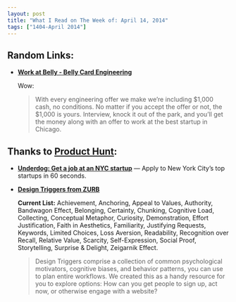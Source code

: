 ```yaml
---
layout: post
title: "What I Read on The Week of: April 14, 2014"
tags: ["1404-April 2014"]
---
```


## Random Links:

* **[Work at Belly - Belly Card Engineering](https://tech.bellycard.com/join/)**

    Wow:

    > With every engineering offer we make we’re including $1,000 cash, no conditions. No matter if you accept the offer or not, the $1,000 is yours. Interview, knock it out of the park, and you’ll get the money along with an offer to work at the best startup in Chicago.

## Thanks to [Product Hunt](http://producthunt.co/):

* **[Underdog: Get a job at an NYC startup](http://www.underdog.io/)** — Apply to New York City’s top startups in 60 seconds.

* **[Design Triggers from ZURB](http://zurb.com/triggers)**

    **Current List:** Achievement, Anchoring, Appeal to Values, Authority, Bandwagon Effect, Belonging, Certainty, Chunking, Cognitive Load, Collecting, Conceptual Metaphor, Curiosity, Demonstration, Effort Justification, Faith in Aesthetics, Familiarity, Justifying Requests, Keywords, Limited Choices, Loss Aversion, Readability, Recognition over Recall, Relative Value, Scarcity, Self-Expression, Social Proof, Storytelling, Surprise & Delight, Zeigarnik Effect.

    > Design Triggers comprise a collection of common psychological motivators, cognitive biases, and behavior patterns, you can use to plan entire workflows. We created this as a handy resource for you to explore options: How can you get people to sign up, act now, or otherwise engage with a website?
